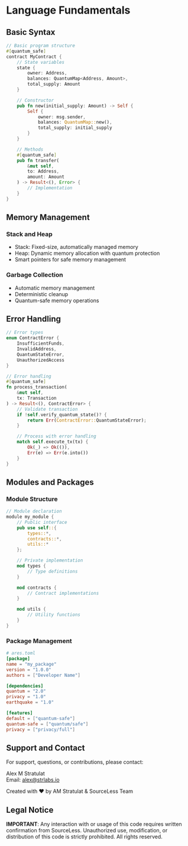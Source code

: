 # Language Fundamentals

## Basic Syntax

```rust
// Basic program structure
#[quantum_safe]
contract MyContract {
    // State variables
    state {
        owner: Address,
        balances: QuantumMap<Address, Amount>,
        total_supply: Amount
    }

    // Constructor
    pub fn new(initial_supply: Amount) -> Self {
        Self {
            owner: msg.sender,
            balances: QuantumMap::new(),
            total_supply: initial_supply
        }
    }

    // Methods
    #[quantum_safe]
    pub fn transfer(
        &mut self,
        to: Address,
        amount: Amount
    ) -> Result<(), Error> {
        // Implementation
    }
}
```

## Memory Management

### Stack and Heap
- Stack: Fixed-size, automatically managed memory
- Heap: Dynamic memory allocation with quantum protection
- Smart pointers for safe memory management

### Garbage Collection
- Automatic memory management
- Deterministic cleanup
- Quantum-safe memory operations

## Error Handling

```rust
// Error types
enum ContractError {
    InsufficientFunds,
    InvalidAddress,
    QuantumStateError,
    UnauthorizedAccess
}

// Error handling
#[quantum_safe]
fn process_transaction(
    &mut self,
    tx: Transaction
) -> Result<(), ContractError> {
    // Validate transaction
    if !self.verify_quantum_state()? {
        return Err(ContractError::QuantumStateError);
    }

    // Process with error handling
    match self.execute_tx(tx) {
        Ok(_) => Ok(()),
        Err(e) => Err(e.into())
    }
}
```

## Modules and Packages

### Module Structure
```rust
// Module declaration
module my_module {
    // Public interface
    pub use self::{
        types::*,
        contracts::*,
        utils::*
    };

    // Private implementation
    mod types {
        // Type definitions
    }

    mod contracts {
        // Contract implementations
    }

    mod utils {
        // Utility functions
    }
}
```

### Package Management
```toml
# ares.toml
[package]
name = "my_package"
version = "1.0.0"
authors = ["Developer Name"]

[dependencies]
quantum = "2.0"
privacy = "1.0"
earthquake = "1.0"

[features]
default = ["quantum-safe"]
quantum-safe = ["quantum/safe"]
privacy = ["privacy/full"]
```

## Support and Contact

For support, questions, or contributions, please contact:

Alex M Stratulat  
Email: alex@strlabs.io

Created with ❤️ by AM Stratulat & SourceLess Team

## Legal Notice

**IMPORTANT**: Any interaction with or usage of this code requires written confirmation from SourceLess. Unauthorized use, modification, or distribution of this code is strictly prohibited. All rights reserved. 